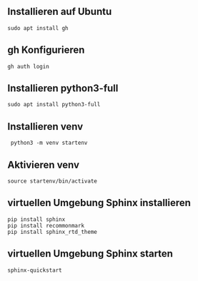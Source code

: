 ## Installieren auf Ubuntu
```
sudo apt install gh
```
## gh Konfigurieren
```
gh auth login
```
## Installieren python3-full
```
sudo apt install python3-full

```
## Installieren venv
```
 python3 -m venv startenv
```
## Aktivieren venv
```
source startenv/bin/activate
```

## virtuellen Umgebung Sphinx installieren

```
pip install sphinx
pip install recommonmark
pip install sphinx_rtd_theme
```

## virtuellen Umgebung Sphinx starten

```
sphinx-quickstart
```








